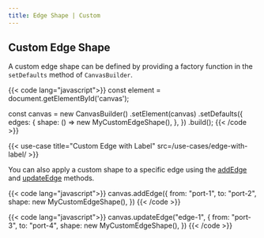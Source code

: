 ```yaml
---
title: Edge Shape | Custom
---
```


## Custom Edge Shape

A custom edge shape can be defined by providing a factory function in the `setDefaults` method of `CanvasBuilder`.

{{< code lang="javascript">}}
const element = document.getElementById('canvas');

const canvas = new CanvasBuilder()
  .setElement(canvas)
  .setDefaults({
    edges: {
      shape: () => new MyCustomEdgeShape(),
    },
  })
  .build();
{{< /code >}}

{{< use-case title="Custom Edge with Label" src=/use-cases/edge-with-label/ >}}

You can also apply a custom shape to a specific edge using the <a href="/canvas/add-edge">addEdge</a> and <a href="/canvas/update-edge">updateEdge</a> methods.

{{< code lang="javascript">}}
canvas.addEdge({
  from: "port-1",
  to: "port-2",
  shape: new MyCustomEdgeShape(),
})
{{< /code >}}

{{< code lang="javascript">}}
canvas.updateEdge("edge-1", {
  from: "port-3",
  to: "port-4",
  shape: new MyCustomEdgeShape(),
})
{{< /code >}}
